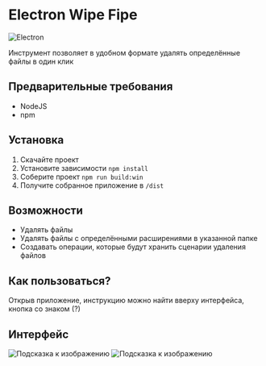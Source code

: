 # Electron Wipe Fipe

![Electron](https://img.shields.io/badge/Electron-Framework-blue?style=flat-square&logo=electron)

Инструмент позволяет в удобном формате удалять определённые файлы в один клик

## Предварительные требования
- NodeJS
- npm

## Установка
1. Скачайте проект
2. Установите зависимости `npm install`
3. Соберите проект `npm run build:win`
4. Получите собранное приложение в `/dist`

## Возможности
- Удалять файлы
- Удалять файлы с определёнными расширениями в указанной папке
- Создавать операции, которые будут хранить сценарии удаления файлов

## Как пользоваться?
Открыв приложение, инструкцию можно найти вверху интерфейса, кнопка со знаком (?)

## Интерфейс
![Подсказка к изображению](https://allwebs.ru/images/2025/06/18/8d0a1822a5d3c5c592997e8f29120000.jpg)
![Подсказка к изображению](https://allwebs.ru/images/2025/06/18/83c5e88c18b5b48c20ca97bebc1637c6.jpg)
